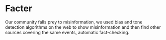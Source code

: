 # Facter

Our community falls prey to misinformation, we used bias and tone detection algorithms on the web to show misinformation and then find other sources covering the same events, automatic fact-checking.
